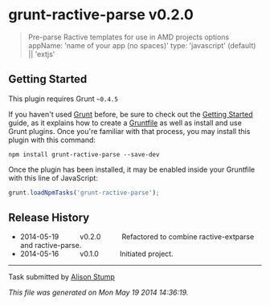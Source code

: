 # grunt-ractive-parse v0.2.0

> Pre-parse Ractive templates for use in AMD projects 
 options 
 appName: 'name of your app (no spaces)' 
 type: 'javascript' (default) || 'extjs'



## Getting Started
This plugin requires Grunt `~0.4.5`

If you haven't used [Grunt](http://gruntjs.com/) before, be sure to check out the [Getting Started](http://gruntjs.com/getting-started) guide, as it explains how to create a [Gruntfile](http://gruntjs.com/sample-gruntfile) as well as install and use Grunt plugins. Once you're familiar with that process, you may install this plugin with this command:

```shell
npm install grunt-ractive-parse --save-dev
```

Once the plugin has been installed, it may be enabled inside your Gruntfile with this line of JavaScript:

```js
grunt.loadNpmTasks('grunt-ractive-parse');
```




## Release History

 * 2014-05-19   v0.2.0   Refactored to combine ractive-extparse and ractive-parse.
 * 2014-05-16   v0.1.0   Initiated project.

---

Task submitted by [Alison Stump](http://alisonstump.com)

*This file was generated on Mon May 19 2014 14:36:19.*

